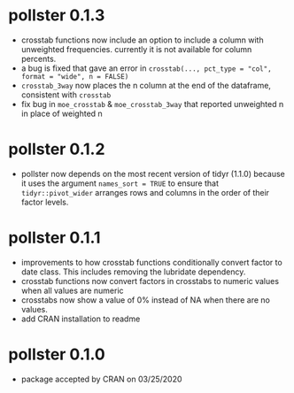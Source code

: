 # pollster 0.1.3
* crosstab functions now include an option to include a column with unweighted frequencies. currently it is not available for column percents.
* a bug is fixed that gave an error in `crosstab(..., pct_type = "col", format = "wide", n = FALSE)`
* `crosstab_3way` now places the n column at the end of the dataframe, consistent with `crosstab`
* fix bug in `moe_crosstab` & `moe_crosstab_3way` that reported unweighted n in place of weighted n

# pollster 0.1.2

* pollster now depends on the most recent version of tidyr (1.1.0) because it uses the argument `names_sort = TRUE` to ensure that `tidyr::pivot_wider` arranges rows and columns in the order of their factor levels.

# pollster 0.1.1

* improvements to how crosstab functions conditionally convert factor to date class. This includes removing the lubridate dependency.
* crosstab functions now convert factors in crosstabs to numeric values when all values are numeric
* crosstabs now show a value of 0% instead of NA when there are no values.
* add CRAN installation to readme


# pollster 0.1.0

* package accepted by CRAN on 03/25/2020
